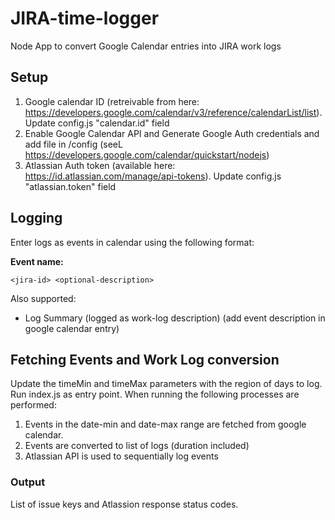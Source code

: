 # JIRA-time-logger
Node App to convert Google Calendar entries into JIRA work logs

## Setup
1. Google calendar ID (retreivable from here: https://developers.google.com/calendar/v3/reference/calendarList/list). Update config.js "calendar.id" field
2. Enable Google Calendar API and Generate Google Auth credentials and add file in /config (seeL https://developers.google.com/calendar/quickstart/nodejs)
3. Atlassian Auth token (available here: https://id.atlassian.com/manage/api-tokens). Update config.js "atlassian.token" field


## Logging
Enter logs as events in calendar using the following format:

**Event name:** 

    <jira-id> <optional-description>
    
   Also supported:
   - Log Summary (logged as work-log description) (add event description in google calendar entry)

## Fetching Events and Work Log conversion
Update the timeMin and timeMax parameters with the region of days to log. 
Run index.js as entry point. When running the following processes are performed:

1. Events in the date-min and date-max range are fetched from google calendar.
2. Events are converted to list of logs (duration included)
3. Atlassian API is used to sequentially log events

### Output
List of issue keys and Atlassion response status codes. 
